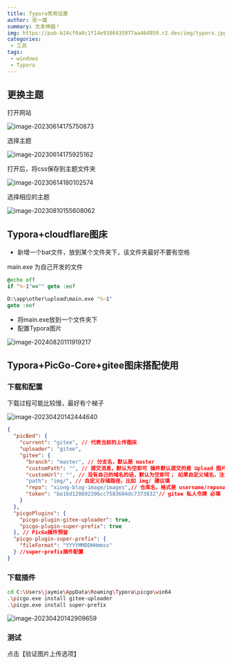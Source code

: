 ```yaml
---
title: Typora常用设置
author: 张一雄
summary: 文本神器！
img: https://pub-b24cf0a8c1f14e9386435977aa464959.r2.dev/img/typora.jpg
categories:
 - 工具
tags:
 - windows
 - Typora
---
```


## 更换主题

打开网站

![image-20230614175750873](https://pub-b24cf0a8c1f14e9386435977aa464959.r2.dev/img/20230614175752.png)

选择主题

![image-20230614175925162](https://pub-b24cf0a8c1f14e9386435977aa464959.r2.dev/img/20230614175926.png)

打开后，将css保存到主题文件夹

![image-20230614180102574](https://pub-b24cf0a8c1f14e9386435977aa464959.r2.dev/img/20230614180103.png)

选择相应的主题

![image-20230810155608062](https://pub-b24cf0a8c1f14e9386435977aa464959.r2.dev/img/20230810155609.png)

## Typora+cloudflare图床

- 新增一个bat文件，放到某个文件夹下，该文件夹最好不要有空格

main.exe 为自己开发的文件

```bat
@echo off  
if "%~1"=="" goto :eof  

D:\app\other\upload\main.exe "%~1"  
goto :eof
```

- 将main.exe放到一个文件夹下
- 配置Typora图片

![image-20240820111919217](https://pub-b24cf0a8c1f14e9386435977aa464959.r2.dev/img/image-20240820111919217.png)

## Typora+PicGo-Core+gitee图床搭配使用

### 下载和配置

下载过程可能比较慢，最好有个梯子

![image-20230420142444640](https://pub-b24cf0a8c1f14e9386435977aa464959.r2.dev/img/20230420142445.png)

```json
{
  "picBed": {
    "current": "gitee", // 代表当前的上传图床
    "uploader": "gitee",
    "gitee": {
      "branch": "master", // 分支名，默认是 master
      "customPath": "", // 提交消息，默认为空即可 插件默认提交的是 Upload 图片名 by picGo - 时间
      "customUrl": "", // 没有自己的域名的话，默认为空即可； 如果自定义域名，注意要加http://或者https://
      "path": "img/", // 自定义存储路径，比如 img/ 建议填
      "repo": "xiong-blog-image/images",// 仓库名，格式是 username/reponame <用户名>/<仓库名称> 必填
      "token": "be16d120892396cc7583604dc7373832"// gitee 私人令牌 必填
    }
  },
  "picgoPlugins": {
    "picgo-plugin-gitee-uploader": true,
    "picgo-plugin-super-prefix": true
  }, // PicGo插件预留
  "picgo-plugin-super-prefix": {
    "fileFormat": "YYYYMMDDHHmmss"
  } //super-prefix插件配置
}
```

### 下载插件

```sh
cd C:\Users\jaymie\AppData\Roaming\Typora\picgo\win64
.\picgo.exe install gitee-uploader
.\picgo.exe install super-prefix
```

![image-20230420142909659](https://pub-b24cf0a8c1f14e9386435977aa464959.r2.dev/img/20230420142910.png)

### 测试

点击【验证图片上传选项】
